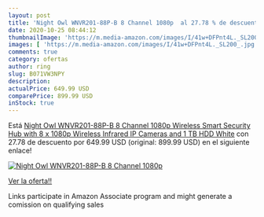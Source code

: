 ```yaml
---
layout: post
title: 'Night Owl WNVR201-88P-B 8 Channel 1080p  al 27.78 % de descuento'
date: 2020-10-25 08:44:12
thumbnailImage: 'https://m.media-amazon.com/images/I/41w+DFPnt4L._SL200_.jpg'
images: [ 'https://m.media-amazon.com/images/I/41w+DFPnt4L._SL200_.jpg' ]
comments: true
category: ofertas
author: ring
slug: B071VW3NPY
description:
actualPrice: 649.99 USD
comparePrice: 899.99 USD
inStock: true
---
```


Está [Night Owl WNVR201-88P-B 8 Channel 1080p Wireless Smart Security Hub with 8 x 1080p Wireless Infrared IP Cameras and 1 TB HDD  White](https://www.amazon.com/dp/B071VW3NPY/?tag=tolees-20) con 27.78 de descuento por 649.99 USD (original: 899.99 USD) en el siguiente enlace!

[![Night Owl WNVR201-88P-B 8 Channel 1080p ](https://m.media-amazon.com/images/I/41w+DFPnt4L._SL200_.jpg)](https://www.amazon.com/dp/B071VW3NPY/?tag=tolees-20)

[Ver la oferta!!](https://www.amazon.com/dp/B071VW3NPY/?tag=tolees-20)

Links participate in Amazon Associate program and might generate a comission on qualifying sales


